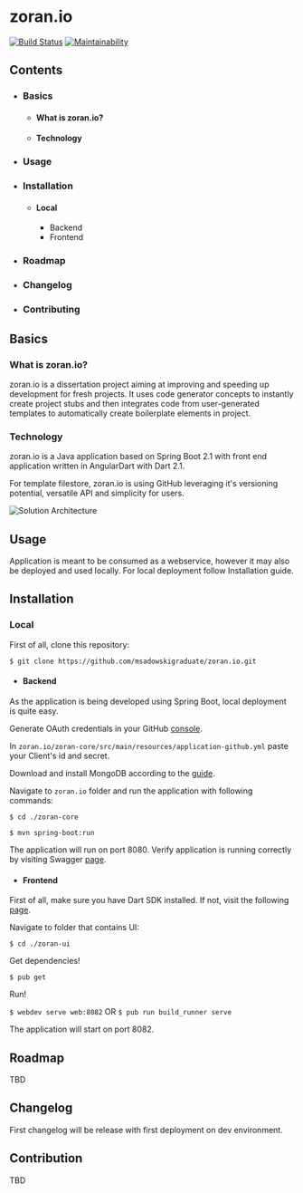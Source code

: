 # zoran.io

[![Build Status](https://travis-ci.com/msadowskigraduate/zoran.io.svg?branch=develop)](https://travis-ci.com/msadowskigraduate/zoran.io)
[![Maintainability](https://api.codeclimate.com/v1/badges/40bbf2ad62babed8ada3/maintainability)](https://codeclimate.com/github/msadowskigraduate/zoran.io/maintainability)

## Contents 
- ### Basics 
    - #### What is zoran.io?
    - #### Technology 
- ### Usage
- ### Installation 
    - #### Local 
        - Backend 
        - Frontend 
- ### Roadmap
- ### Changelog 
- ### Contributing 

## Basics 

### What is zoran.io?
zoran.io is a dissertation project aiming at improving and speeding up development for fresh projects. It uses code generator concepts to instantly create project stubs and then integrates code from user-generated templates to automatically create boilerplate elements in project.

### Technology
zoran.io is a Java application based on Spring Boot 2.1 with front end application written in AngularDart with Dart 2.1. 

For template filestore, zoran.io is using GitHub leveraging it's versioning potential, versatile API and simplicity for users.

![Solution Architecture](https://github.com/msadowskigraduate/zoran.io/blob/develop/docs/architecture.png?raw=true)

## Usage 
Application is meant to be consumed as a webservice, however it may also be deployed and used locally. For local deployment follow Installation guide.

## Installation

### Local

First of all, clone this repository:

`$ git clone https://github.com/msadowskigraduate/zoran.io.git`

- #### Backend
As the application is being developed using Spring Boot, local deployment is quite easy. 

Generate OAuth credentials in your GitHub [console](https://developer.github.com/apps/building-oauth-apps/authorizing-oauth-apps/). 

In `zoran.io/zoran-core/src/main/resources/application-github.yml` paste your Client's id and secret.

Download and install MongoDB according to the [guide](https://docs.mongodb.com/manual/installation/).

Navigate to `zoran.io` folder and run the application with following commands:

`$ cd ./zoran-core`

`$ mvn spring-boot:run`

The application will run on port 8080. Verify application is running correctly by visiting Swagger [page](http://localhost:8080).

- #### Frontend 
First of all, make sure you have Dart SDK installed. If not, visit the following [page](https://webdev.dartlang.org/tools/sdk#install).

Navigate to folder that contains UI:

`$ cd ./zoran-ui`

Get dependencies!

`$ pub get`

Run!

`$ webdev serve web:8082` OR `$ pub run build_runner serve`

The application will start on port 8082.

## Roadmap

TBD

## Changelog

First changelog will be release with first deployment on dev environment.

## Contribution

TBD
